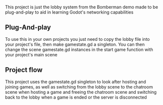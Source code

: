 This project is just the lobby system from the Bomberman demo made to be plug-and-play to aid in learning Godot's networking capabilities

Plug-And-play
------

To use this in your own projects you just need to copy the lobby file into your project's file, then make gamestate.gd a singleton. You can then change the scene gamestate.gd instances in the start game function with your project's main scene 

Project flow
------

This project uses the gamestate.gd singleton to look after hosting and joining games, as well as switching from the lobby scene to the chatroom scene when hosting a game and freeing the chatroom scene and switching back to the lobby when a game is ended or the server is disconnected

